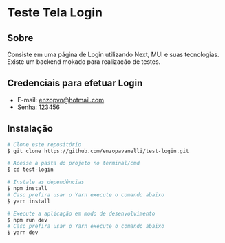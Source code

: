 # Teste Tela Login  

## Sobre

Consiste em uma página de Login utilizando Next, MUI e suas tecnologias. Existe um backend mokado para realização de testes.

## Credenciais para efetuar Login

- E-mail:  enzopvn@hotmail.com
- Senha:  123456

## Instalação

```bash
# Clone este repositório
$ git clone https://github.com/enzopavanelli/test-login.git

# Acesse a pasta do projeto no terminal/cmd
$ cd test-login

# Instale as dependências
$ npm install
# Caso prefira usar o Yarn execute o comando abaixo
$ yarn install

# Execute a aplicação em modo de desenvolvimento
$ npm run dev
# Caso prefira usar o Yarn execute o comando abaixo
$ yarn dev

```
